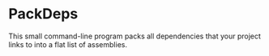 PackDeps
========

This small command-line program packs all dependencies that your project links
to into a flat list of assemblies.
